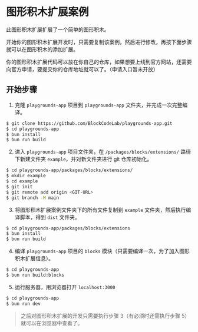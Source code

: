 # 图形积木扩展案例

此图形积木扩展扩展了一个简单的图形积木。

开始你的图形积木扩展开发时，只需要复制该案例，然后进行修改，再按下面步骤就可以在图形积木的添加扩展。

你的图形积木扩展代码可以放在你自己的仓库，如果想要上线到官方网站，还需要向官方申请，要提交你的仓库地址就可以了。（申请入口暂未开放）

## 开始步骤

1. 克隆 `playgrounds-app` 项目到 `playgrounds-app` 文件夹，并完成一次完整编译。

```bash
$ git clone https://github.com/BlockCodeLab/playgrounds-app.git
$ cd playgrounds-app
$ bun install
$ bun run build
```

2. 进入 `playgrounds-app` 项目文件夹，在 `/packages/blocks/extensions/` 路径下新建文件夹 `example`，并对新文件夹进行 git 仓库初始化。

```bash
$ cd playgrounds-app/packages/blocks/extensions/
$ mkdir example
$ cd example
$ git init
$ git remote add origin <GIT-URL>
$ git branch -M main
```

3. 将图形积木扩展案例文件夹下的所有文件复制到 `example` 文件夹，然后执行编译脚本，得到 `dist` 文件夹。

```bash
$ cd playgrounds-app/packages/blocks/extensions
$ bun install
$ bun run build
```

4. 编译 `playgrounds-app` 项目的 `blocks` 模块（只需要编译一次，为了加入图形积木扩展信息）。

```bash
$ cd playgrounds-app
$ bun run build:blocks
```

5. 运行服务器，用浏览器打开 `localhost:3000`

```bash
$ cd playgrounds-app
$ bun run dev
```

> 之后对图形积木扩展的开发只需要执行步骤 3（有必须时还需执行步骤 5）就可以在浏览器中查看了。

